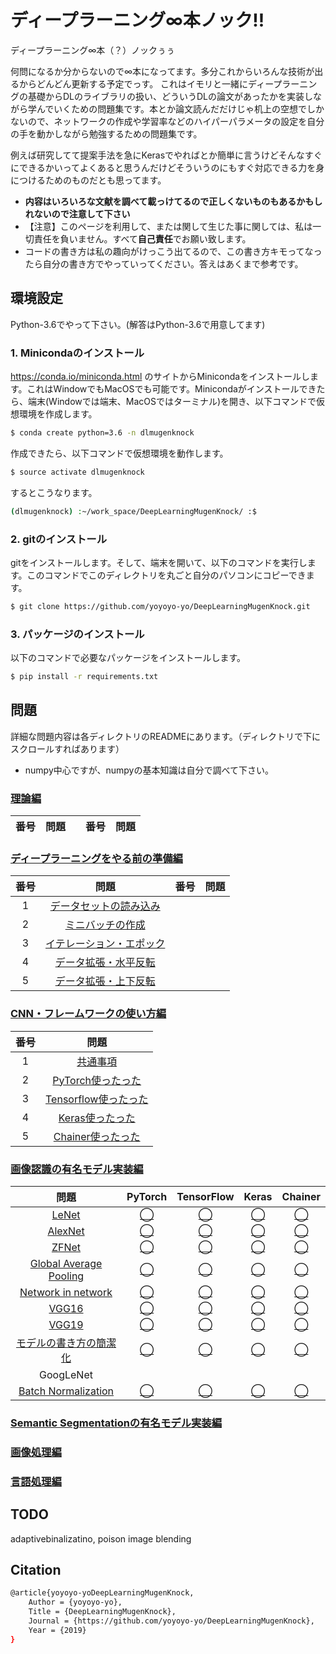 # ディープラーニング∞本ノック!!


ディープラーニング∞本（？）ノックぅぅ

何問になるか分からないので∞本になってます。多分これからいろんな技術が出るからどんどん更新する予定でっす。
これはイモリと一緒にディープラーニングの基礎からDLのライブラリの扱い、どういうDLの論文があったかを実装しながら学んでいくための問題集です。本とか論文読んだだけじゃ机上の空想でしかないので、ネットワークの作成や学習率などのハイパーパラメータの設定を自分の手を動かしながら勉強するための問題集です。

例えば研究してて提案手法を急にKerasでやればとか簡単に言うけどそんなすぐにできるかいってよくあると思うんだけどそういうのにもすぐ対応できる力を身につけるためのものだとも思ってます。

- **内容はいろいろな文献を調べて載っけてるので正しくないものもあるかもしれないので注意して下さい**
- 【注意】このページを利用して、または関して生じた事に関しては、私は一切責任を負いません。すべて**自己責任**でお願い致します。
- コードの書き方は私の趣向がけっこう出てるので、この書き方キモってなったら自分の書き方でやっていってください。答えはあくまで参考です。

## 環境設定

Python-3.6でやって下さい。(解答はPython-3.6で用意してます)

### 1. Minicondaのインストール

https://conda.io/miniconda.html のサイトからMinicondaをインストールします。これはWindowでもMacOSでも可能です。Minicondaがインストールできたら、端末(Windowでは端末、MacOSではターミナル)を開き、以下コマンドで仮想環境を作成します。

```bash
$ conda create python=3.6 -n dlmugenknock
```

作成できたら、以下コマンドで仮想環境を動作します。

```bash
$ source activate dlmugenknock
```

するとこうなります。

```bash
(dlmugenknock) :~/work_space/DeepLearningMugenKnock/ :$ 
```

### 2. gitのインストール

gitをインストールします。そして、端末を開いて、以下のコマンドを実行します。このコマンドでこのディレクトリを丸ごと自分のパソコンにコピーできます。

```bash
$ git clone https://github.com/yoyoyo-yo/DeepLearningMugenKnock.git
```

### 3. パッケージのインストール

以下のコマンドで必要なパッケージをインストールします。


```bash
$ pip install -r requirements.txt
```

## 問題

詳細な問題内容は各ディレクトリのREADMEにあります。（ディレクトリで下にスクロールすればあります）
- numpy中心ですが、numpyの基本知識は自分で調べて下さい。


### [理論編]()

|番号|問題||番号|問題|
|:---:|:---:|:---:|:---:|:---:|


### [ディープラーニングをやる前の準備編](https://github.com/yoyoyo-yo/DeepLearningMugenKnock/tree/master/Question_prepare)

|番号|問題|番号|問題|
|:---:|:---:|:---:|:---:|
| 1 | [データセットの読み込み](https://github.com/yoyoyo-yo/DeepLearningMugenKnock/tree/master/Question_prepare#q2-1-%E5%AD%A6%E7%BF%92%E3%83%87%E3%83%BC%E3%82%BF%E3%82%BB%E3%83%83%E3%83%88%E8%AA%AD%E3%81%BF%E8%BE%BC%E3%81%BF) |
| 2 | [ミニバッチの作成](https://github.com/yoyoyo-yo/DeepLearningMugenKnock/tree/master/Question_prepare#q2-2-%E3%83%9F%E3%83%8B%E3%83%90%E3%83%83%E3%83%81%E4%BD%9C%E6%88%90) |
| 3 | [イテレーション・エポック](https://github.com/yoyoyo-yo/DeepLearningMugenKnock/tree/master/Question_prepare#q2-3-%E3%82%A4%E3%83%86%E3%83%AC%E3%83%BC%E3%82%B7%E3%83%A7%E3%83%B3%E3%81%A8%E3%82%A8%E3%83%9D%E3%83%83%E3%82%AF) |
| 4 | [データ拡張・水平反転](https://github.com/yoyoyo-yo/DeepLearningMugenKnock/tree/master/Question_prepare#q4-%E3%83%87%E3%83%BC%E3%82%BF%E6%8B%A1%E5%BC%B5%E5%B7%A6%E5%8F%B3%E5%8F%8D%E8%BB%A2) |
| 5 | [データ拡張・上下反転](https://github.com/yoyoyo-yo/DeepLearningMugenKnock/tree/master/Question_prepare#q5-%E3%83%87%E3%83%BC%E3%82%BF%E6%8B%A1%E5%BC%B5%E4%B8%8A%E4%B8%8B%E5%8F%8D%E8%BB%A2) |

### [CNN・フレームワークの使い方編](https://github.com/yoyoyo-yo/DeepLearningMugenKnock/tree/master/Question_howto)

|番号|問題|
|:---:|:---:|
| 1 | [共通事項](https://github.com/yoyoyo-yo/DeepLearningMugenKnock/tree/master/Question_howto) |
| 2 | [PyTorch使ったった](https://github.com/yoyoyo-yo/DeepLearningMugenKnock/blob/master/Question_howto/README_pytorch.md) |
| 3 | [Tensorflow使ったった](https://github.com/yoyoyo-yo/DeepLearningMugenKnock/blob/master/Question_howto/README_tensorflow.md) |
| 4 | [Keras使ったった](https://github.com/yoyoyo-yo/DeepLearningMugenKnock/blob/master/Question_howto/README_keras.md) |
| 5 | [Chainer使ったった](https://github.com/yoyoyo-yo/DeepLearningMugenKnock/blob/master/Question_howto/README_chainer.md) |

### [画像認識の有名モデル実装編](https://github.com/yoyoyo-yo/DeepLearningMugenKnock/tree/master/Question_model)

| 問題 |  PyTorch | TensorFlow | Keras | Chainer |
|:---:|:---:|:---:|:---:|:---:|
| [LeNet](https://github.com/yoyoyo-yo/DeepLearningMugenKnock/tree/master/Question_model#q-lenet) | [◯](https://github.com/yoyoyo-yo/DeepLearningMugenKnock/blob/master/Question_model/answers/lenet_pytorch.py) | [◯](https://github.com/yoyoyo-yo/DeepLearningMugenKnock/blob/master/Question_model/answers/lenet_tensorflow_layers.py) | [◯](https://github.com/yoyoyo-yo/DeepLearningMugenKnock/blob/master/Question_model/answers/lenet_keras.py) | [◯](https://github.com/yoyoyo-yo/DeepLearningMugenKnock/blob/master/Question_model/answers/lenet_chainer.py) | 
| [AlexNet](https://github.com/yoyoyo-yo/DeepLearningMugenKnock/tree/master/Question_model#q-alexnet) | [◯](https://github.com/yoyoyo-yo/DeepLearningMugenKnock/blob/master/Question_model/answers/alexnet_pytorch.py) | [◯](https://github.com/yoyoyo-yo/DeepLearningMugenKnock/blob/master/Question_model/answers/alexnet_tensorflow_layers.py) | [◯](https://github.com/yoyoyo-yo/DeepLearningMugenKnock/blob/master/Question_model/answers/alexnet_keras.py) | [◯](https://github.com/yoyoyo-yo/DeepLearningMugenKnock/blob/master/Question_model/answers/alexnet_chainer.py) | 
| [ZFNet](https://github.com/yoyoyo-yo/DeepLearningMugenKnock/tree/master/Question_model#q-zfnet) | [◯](https://github.com/yoyoyo-yo/DeepLearningMugenKnock/blob/master/Question_model/answers/zfnet_pytorch.py) | [◯](https://github.com/yoyoyo-yo/DeepLearningMugenKnock/blob/master/Question_model/answers/zfnet_tensorflow_layers.py) | [◯](https://github.com/yoyoyo-yo/DeepLearningMugenKnock/blob/master/Question_model/answers/zfnet_keras.py) | [◯](https://github.com/yoyoyo-yo/DeepLearningMugenKnock/blob/master/Question_model/answers/zfnet_chainer.py) | 
| [Global Average Pooling](https://github.com/yoyoyo-yo/DeepLearningMugenKnock/tree/master/Question_model#q-zfnet) | [◯](https://github.com/yoyoyo-yo/DeepLearningMugenKnock/blob/master/Question_model/answers/gap_pytorch.py) | [◯](https://github.com/yoyoyo-yo/DeepLearningMugenKnock/blob/master/Question_model/answers/gap_tensorflow_layers.py) | [◯](https://github.com/yoyoyo-yo/DeepLearningMugenKnock/blob/master/Question_model/answers/gap_keras.py) | [◯](https://github.com/yoyoyo-yo/DeepLearningMugenKnock/blob/master/Question_model/answers/gap_chainer.py) | 
| [Network in network](https://github.com/yoyoyo-yo/DeepLearningMugenKnock/tree/master/Question_model#q-network-in-network) | [◯](https://github.com/yoyoyo-yo/DeepLearningMugenKnock/blob/master/Question_model/answers/nin_pytorch.py) | [◯](https://github.com/yoyoyo-yo/DeepLearningMugenKnock/blob/master/Question_model/answers/nin_tensorflow_layers.py) | [◯](https://github.com/yoyoyo-yo/DeepLearningMugenKnock/blob/master/Question_model/answers/nin_keras.py) | [◯](https://github.com/yoyoyo-yo/DeepLearningMugenKnock/blob/master/Question_model/answers/nin_chainer.py) | 
| [VGG16](https://github.com/yoyoyo-yo/DeepLearningMugenKnock/tree/master/Question_model#q-vgg16) | [◯](https://github.com/yoyoyo-yo/DeepLearningMugenKnock/blob/master/Question_model/answers/vgg16_pytorch.py) | [◯](https://github.com/yoyoyo-yo/DeepLearningMugenKnock/blob/master/Question_model/answers/vgg16_tensorflow_layers.py) | [◯](https://github.com/yoyoyo-yo/DeepLearningMugenKnock/blob/master/Question_model/answers/vgg16_keras.py) | [◯](https://github.com/yoyoyo-yo/DeepLearningMugenKnock/blob/master/Question_model/answers/vgg16_chainer.py) | 
| [VGG19](https://github.com/yoyoyo-yo/DeepLearningMugenKnock/tree/master/Question_model#q-vgg19) | [◯](https://github.com/yoyoyo-yo/DeepLearningMugenKnock/blob/master/Question_model/answers/vgg19_pytorch.py) | [◯](https://github.com/yoyoyo-yo/DeepLearningMugenKnock/blob/master/Question_model/answers/vgg19_tensorflow_layers.py) | [◯](https://github.com/yoyoyo-yo/DeepLearningMugenKnock/blob/master/Question_model/answers/vgg19_keras.py) | [◯](https://github.com/yoyoyo-yo/DeepLearningMugenKnock/blob/master/Question_model/answers/vgg19_chainer.py) | 
| [モデルの書き方の簡潔化](https://github.com/yoyoyo-yo/DeepLearningMugenKnock/tree/master/Question_model#q-vgg19) | [◯](https://github.com/yoyoyo-yo/DeepLearningMugenKnock/blob/master/Question_model/answers/easy_pytorch.py) | [◯](https://github.com/yoyoyo-yo/DeepLearningMugenKnock/blob/master/Question_model/answers/easy_tensorflow_layers.py) | [◯](https://github.com/yoyoyo-yo/DeepLearningMugenKnock/blob/master/Question_model/answers/easy_keras.py) | [◯](https://github.com/yoyoyo-yo/DeepLearningMugenKnock/blob/master/Question_model/answers/easy_chainer.py) | 
| GoogLeNet
| [Batch Normalization](https://github.com/yoyoyo-yo/DeepLearningMugenKnock/tree/master/Question_model#q-vgg19) | [◯](https://github.com/yoyoyo-yo/DeepLearningMugenKnock/blob/master/Question_model/answers/bn_pytorch.py) | [◯](https://github.com/yoyoyo-yo/DeepLearningMugenKnock/blob/master/Question_model/answers/bn_tensorflow_layers.py) | [◯](https://github.com/yoyoyo-yo/DeepLearningMugenKnock/blob/master/Question_model/answers/bn_keras.py) | [◯](https://github.com/yoyoyo-yo/DeepLearningMugenKnock/blob/master/Question_model/answers/bn_chainer.py) | 

### [Semantic Segmentationの有名モデル実装編](https://github.com/yoyoyo-yo/DeepLearningMugenKnock/tree/master/Question_semaseg)

### [画像処理編]()

### [言語処理編]()




## TODO

adaptivebinalizatino, poison image blending

## Citation

```bash
@article{yoyoyo-yoDeepLearningMugenKnock,
    Author = {yoyoyo-yo},
    Title = {DeepLearningMugenKnock},
    Journal = {https://github.com/yoyoyo-yo/DeepLearningMugenKnock},
    Year = {2019}
}
```

